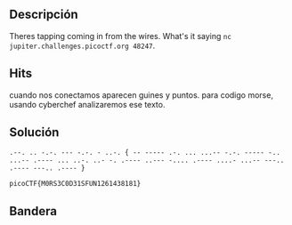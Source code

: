 
## Descripción 

Theres tapping coming in from the wires. What's it saying `nc jupiter.challenges.picoctf.org 48247`.
## Hits
 cuando nos conectamos aparecen guines y puntos. para codigo morse, usando cyberchef analizaremos ese texto.
## Solución

```
.--. .. -.-. --- -.-. - ..-. { -- ----- .-. ... ...-- -.-. ----- -.. ...-- .---- ... ..-. ..- -. .---- ..--- -.... .---- ....- ...-- ---.. .---- ---.. .---- }

picoCTF{M0RS3C0D31SFUN1261438181} 

```

## Bandera